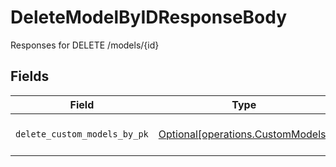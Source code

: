 # DeleteModelByIDResponseBody

Responses for DELETE /models/{id}


## Fields

| Field                                                                        | Type                                                                         | Required                                                                     | Description                                                                  |
| ---------------------------------------------------------------------------- | ---------------------------------------------------------------------------- | ---------------------------------------------------------------------------- | ---------------------------------------------------------------------------- |
| `delete_custom_models_by_pk`                                                 | [Optional[operations.CustomModels]](../../models/operations/custommodels.md) | :heavy_minus_sign:                                                           | columns and relationships of "custom_models"                                 |